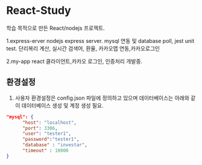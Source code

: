 # React-Study

학습 목적으로 만든 React/nodejs 프로젝트.

1.express-erver
  nodejs express server. 
  mysql 연동 및 database poll, jest unit test. 단리복리 계산, 실시간 검색어, 환율, 카카오맵 연동,카카오로그인
  
2.my-app
  react 클라이언트,카카오 로그인, 인증처리 개발중.





## 환경설정
1. 사용자 환경설정은 config.json 파일에 정의하고 있으며 
데이터베이스는 아래와 같이 데이터베이스 생성 및 계정 생성 필요.
```json
"mysql": {
      "host": "localhost",
      "port": 3306,
      "user": "tester1",
      "password":"tester1",
      "database" : "investar",
      "timeout" : 10000
}
```
